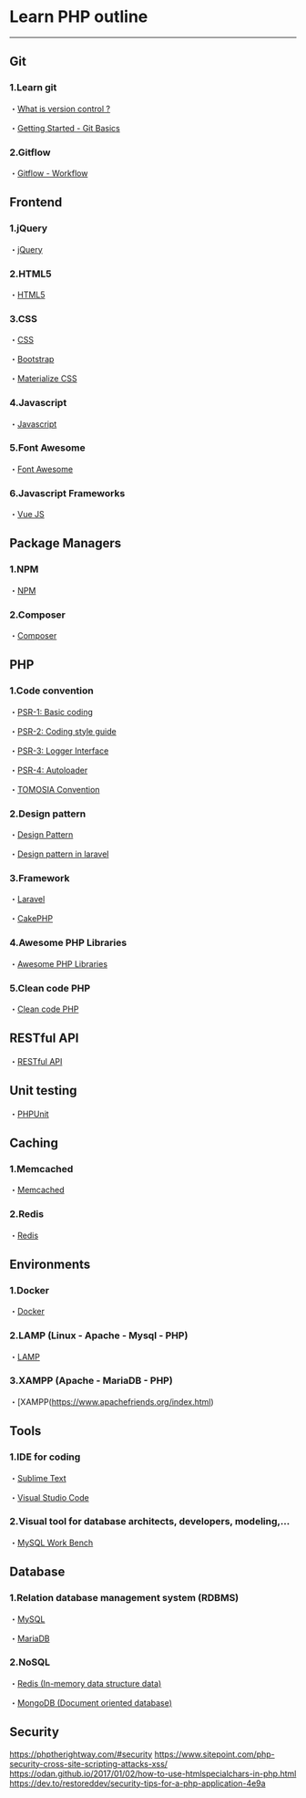 # Learn PHP outline

----

## Git

### 1.Learn git
・[What is version control ?](https://www.atlassian.com/git/tutorials/what-is-version-control)

・[Getting Started - Git Basics](https://git-scm.com/book/en/v1/Getting-Started-Git-Basics)

### 2.Gitflow
・[Gitflow - Workflow](https://www.atlassian.com/git/tutorials/comparing-workflows/gitflow-workflow)

## Frontend

### 1.jQuery
・[jQuery](https://jquery.com/)

### 2.HTML5 
・[HTML5](https://www.w3schools.com/html/default.asp)

### 3.CSS
・[CSS](https://www.w3schools.com/css/)

・[Bootstrap](https://getbootstrap.com/)

・[Materialize CSS](https://materializecss.com/)

### 4.Javascript 
・[Javascript](https://www.w3schools.com/js/default.asp)

### 5.Font Awesome 
・[Font Awesome](https://fontawesome.com/)

### 6.Javascript Frameworks
・[Vue JS](https://vuejs.org/)

## Package Managers

### 1.NPM
・[NPM](https://www.npmjs.com/)

### 2.Composer
・[Composer](https://getcomposer.org/)

## PHP

### 1.Code convention
・[PSR-1: Basic coding](https://github.com/php-fig/fig-standards/blob/master/accepted/PSR-1-basic-coding-standard.md)

・[PSR-2: Coding style guide](https://github.com/php-fig/fig-standards/blob/master/accepted/PSR-2-coding-style-guide.md)

・[PSR-3: Logger Interface](https://github.com/php-fig/fig-standards/blob/master/accepted/PSR-3-logger-interface.md)

・[PSR-4: Autoloader](https://www.php-fig.org/psr/psr-4/)

・[TOMOSIA Convention](https://gitlab.com/tomosia/code-review-guidelines)

### 2.Design pattern
・[Design Pattern](https://github.com/domnikl/DesignPatternsPHP)

・[Design pattern in laravel](https://www.dunebook.com/brief-overview-of-design-patterns-used-in-laravel/)

### 3.Framework
・[Laravel](https://laravel.com/)

・[CakePHP](https://cakephp.org/)

### 4.Awesome PHP Libraries
・[Awesome PHP Libraries](https://github.com/ziadoz/awesome-php)

### 5.Clean code PHP
・[Clean code PHP](https://github.com/jupeter/clean-code-php)

## RESTful API
・[RESTful API](http://tech.sparkfabrik.com/2017/03/04/php-rest-tools-showdown-series---part-1-really-restful-apis/)

## Unit testing
・[PHPUnit](https://phpunit.de/)

## Caching

### 1.Memcached
・[Memcached](https://memcached.org/)

### 2.Redis
・[Redis](https://redis.io/)

## Environments

### 1.Docker
・[Docker](https://www.docker.com/)

### 2.LAMP (Linux - Apache - Mysql - PHP)
・[LAMP](https://vi.wikipedia.org/wiki/LAMP)

### 3.XAMPP (Apache - MariaDB - PHP)
・[XAMPP(https://www.apachefriends.org/index.html)

## Tools

### 1.IDE for coding
・[Sublime Text](https://www.sublimetext.com/)

・[Visual Studio Code](https://code.visualstudio.com/)

### 2.Visual tool for database architects, developers, modeling,... 
・[MySQL Work Bench](https://www.mysql.com/products/workbench/)

## Database

### 1.Relation database management system (RDBMS)
・[MySQL](https://www.mysql.com/)

・[MariaDB](https://mariadb.org/)

### 2.NoSQL
・[Redis (In-memory data structure data)](https://redis.io/)

・[MongoDB (Document oriented database)](https://www.mongodb.com/)

## Security
https://phptherightway.com/#security
https://www.sitepoint.com/php-security-cross-site-scripting-attacks-xss/
https://odan.github.io/2017/01/02/how-to-use-htmlspecialchars-in-php.html
https://dev.to/restoreddev/security-tips-for-a-php-application-4e9a
